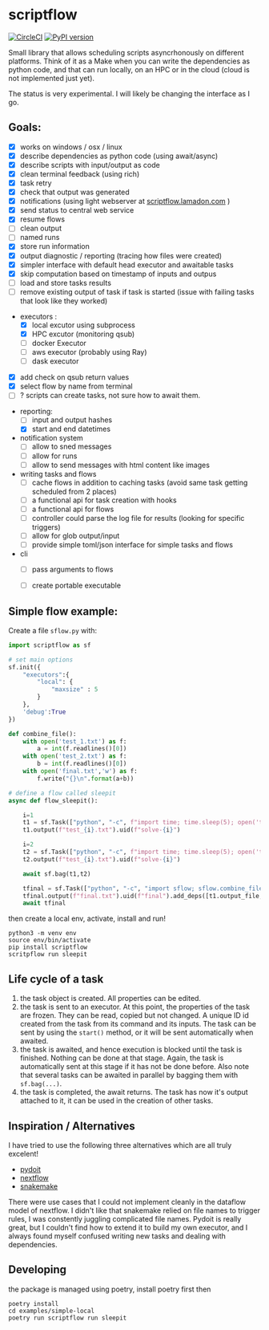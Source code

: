 # scriptflow

[![CircleCI](https://circleci.com/gh/tlamadon/scriptflow/tree/main.svg?style=svg)](https://circleci.com/gh/tlamadon/scriptflow/tree/main) [![PyPI version](https://badge.fury.io/py/scriptflow.svg)](https://badge.fury.io/py/scriptflow)

Small library that allows scheduling scripts asyncrhonously on different platforms. Think of it as a Make when you can write the dependencies as python code, and that can run locally, on an HPC or in the cloud (cloud is not implemented just yet).

The status is very experimental. I will likely be changing the interface as I go. 

## Goals:

 - [x] works on windows / osx / linux
 - [x] describe dependencies as python code (using await/async)
 - [x] describe scripts with input/output as code
 - [x] clean terminal feedback (using rich)
 - [x] task retry
 - [x] check that output was generated 
 - [x] notifications (using light webserver at [scriptflow.lamadon.com](http://scriptflow.lamadon.com/) )
 - [x] send status to central web service
 - [x] resume flows
 - [ ] clean output
 - [ ] named runs
 - [x] store run information
 - [x] output diagnostic / reporting (tracing how files were created)
 - [x] simpler interface with default head executor and awaitable tasks
 - [x] skip computation based on timestamp of inputs and outpus
 - [ ] load and store tasks results
 - [ ] remove existing output of task if task is started (issue with failing tasks that look like they worked)
 - executors :
   - [x] local excutor using subprocess 
   - [x] HPC excutor (monitoring qsub) 
   - [ ] docker Executor 
   - [ ] aws executor (probably using Ray)
   - [ ] dask executor  
 - [x] add check on qsub return values
 - [x] select flow by name from terminal 
 - [ ] ? scripts can create tasks, not sure how to await them. 
 - reporting:
   - [ ] input and output hashes
   - [x] start and end datetimes
 - notification system
   - [ ] allow to sned messages
   - [ ] allow for runs
   - [ ] allow to send messages with html content like images
 - writing tasks and flows 
   - [ ] cache flows in addition to caching tasks (avoid same task getting scheduled from 2 places)
   - [ ] a functional api for task creation with hooks
   - [ ] a functional api for flows
   - [ ] controller could parse the log file for results (looking for specific triggers)
   - [ ] allow for glob output/input
   - [ ] provide simple toml/json interface for simple tasks and flows
 - cli
   - [ ] pass arguments to flows 
   - [ ] create portable executable


## Simple flow example:

Create a file `sflow.py` with:

```python
import scriptflow as sf

# set main options
sf.init({
    "executors":{
        "local": {
            "maxsize" : 5
        } 
    },
    'debug':True
})

def combine_file():
    with open('test_1.txt') as f:
        a = int(f.readlines()[0])
    with open('test_2.txt') as f:
        b = int(f.readlines()[0])
    with open('final.txt','w') as f:
        f.write("{}\n".format(a+b))

# define a flow called sleepit
async def flow_sleepit():

    i=1
    t1 = sf.Task(["python", "-c", f"import time; time.sleep(5); open('test_{i}.txt','w').write('5');"])
    t1.output(f"test_{i}.txt").uid(f"solve-{i}")

    i=2
    t2 = sf.Task(["python", "-c", f"import time; time.sleep(5); open('test_{i}.txt','w').write('4');"])
    t2.output(f"test_{i}.txt").uid(f"solve-{i}")

    await sf.bag(t1,t2)

    tfinal = sf.Task(["python", "-c", "import sflow; sflow.combine_file()"])
    tfinal.output(f"final.txt").uid(f"final").add_deps([t1.output_file,t2.output_file])
    await tfinal
```        

then create a local env, activate, install and run!

```shell
python3 -m venv env
source env/bin/activate
pip install scriptflow
scritpflow run sleepit
```

## Life cycle of a task

1. the task object is created. All properties can be edited.
2. the task is sent to an executor. At this point, the properties of the task are frozen. They can be read, copied but not changed. A unique ID id created from the task from its command and its inputs. The task can be sent by using the `start()` method, or it will be sent automatically when awaited.
3. the task is awaited, and hence execution is blocked until the task is finished. Nothing can be done at that stage. Again, the task is automatically sent at this stage if it has not be done before. Also note that several tasks can be awaited in parallel by bagging them with `sf.bag(...)`.
4. the task is completed, the await returns. The task has now it's output attached to it, it can be used in the creation of other tasks.

## Inspiration / Alternatives

I have tried to use the following three alternatives which are all truly excelent!

 - [pydoit](https://pydoit.org/)
 - [nextflow](https://www.nextflow.io/)
 - [snakemake](https://snakemake.readthedocs.io/en/stable/)

There were use cases that I could not implement cleanly in the dataflow model of nextflow. I didn't like that snakemake relied on file names to trigger rules, I was constently juggling complicated file names. Pydoit is really great, but I couldn't find how to extend it to build my own executor, and I always found myself confused writing new tasks and dealing with dependencies. 

## Developing

the package is managed using poetry, install poetry first then 

```
poetry install
cd examples/simple-local
poetry run scriptflow run sleepit
```
